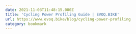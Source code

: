 ```yaml
---
date: 2021-11-03T11:48:15.000Z
title: 'Cycling Power Profiling Guide | EVOQ.BIKE'
url: https://www.evoq.bike/blog/cycling-power-profiling
category: bookmark
---
```

